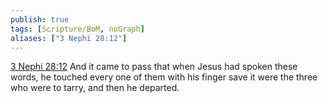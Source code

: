 ```yaml
---
publish: true
tags: [Scripture/BoM, noGraph]
aliases: ["3 Nephi 28:12"]
---
```

[3 Nephi 28:12](https://churchofjesuschrist.org/study/scriptures/bofm/3-ne/28?lang=eng&id=p12#p12) And it came to pass that when Jesus had spoken these words, he touched every one of them with his finger save it were the three who were to tarry, and then he departed.
